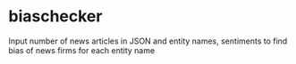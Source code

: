 # biaschecker
Input number of news articles in JSON and entity names, sentiments to find bias of news firms for each entity name
